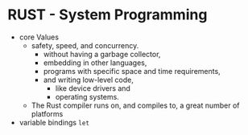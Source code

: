 # RUST - System Programming

* core Values
  * safety, speed, and concurrency.
    * without having a garbage collector,
    * embedding in other languages,
    * programs with specific space and time requirements,
    * and writing low-level code,
      * like device drivers and
      * operating systems.
  * The Rust compiler runs on, and compiles to, a great number of platforms
* variable bindings `let`